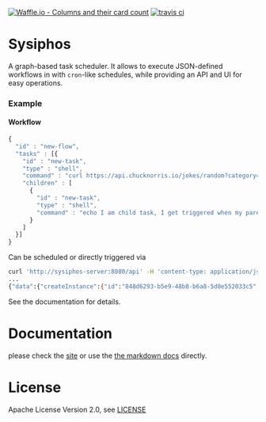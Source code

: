 [![Waffle.io - Columns and their card count](https://badge.waffle.io/flowtick/sysiphos.png?columns=all)](https://waffle.io/flowtick/sysiphos?utm_source=badge)
[![travis ci](https://api.travis-ci.org/flowtick/sysiphos.svg?branch=master)](https://travis-ci.org/flowtick/sysiphos)

# Sysiphos

A graph-based task scheduler. It allows to execute JSON-defined workflows in with `cron`-like schedules,
while providing an API and UI for easy operations.

### Example

#### Workflow

```javascript
{
  "id" : "new-flow",
  "tasks" : [{
    "id" : "new-task",
    "type" : "shell",
    "command" : "curl https://api.chucknorris.io/jokes/random?category=${category!\"dev\"}",
    "children" : [
      {
        "id" : "new-task",
        "type" : "shell",
        "command" : "echo I am child task, I get triggered when my parent is done. "
      }
    ]
  }]
}
``` 

Can be scheduled or directly triggered via 

```bash
curl 'http://sysiphos-server:8080/api' -H 'content-type: application/json' --data '{"query":"mutation { createInstance(flowDefinitionId: \"new-flow\", context: [ {key: \"category\", value: \"movie\"} ]) { id, status } }","variables":null}'
...
{"data":{"createInstance":{"id":"848d6293-b5e9-48b8-b6a8-5d0e552033c5","status":"Triggered"}}}% 
```

See the documentation for details.

# Documentation

please check the [site](https://flowtick.github.io/sysiphos) or use the [the markdown docs](docs) directly.

# License

Apache License Version 2.0, see [LICENSE](LICENSE)






